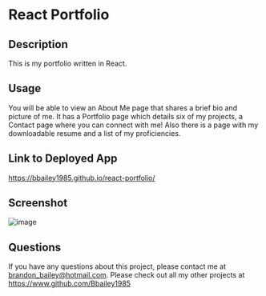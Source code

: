 # React Portfolio

## Description
This is my portfolio written in React. 
  
## Usage
You will be able to view an About Me page that shares a brief bio and picture of me. It has a Portfolio page which details six of my projects, a Contact page where you can connect with me! Also there is a page with my downloadable resume and a list of my proficiencies.

## Link to Deployed App
https://bbailey1985.github.io/react-portfolio/
  
## Screenshot
![image](https://user-images.githubusercontent.com/90005053/161301228-fed92f55-2196-4394-9bd3-db0d293c1129.png)

## Questions
If you have any questions about this project, please contact me at brandon_bailey@hotmail.com. Please check out all my other projects at https://www.github.com/Bbailey1985

